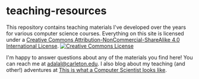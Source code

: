 # teaching-resources

This repository contains teaching materials I've developed over the years for various computer science courses. Everything on this site is licensed under a <a rel="license" href="http://creativecommons.org/licenses/by-nc-sa/4.0/">Creative Commons Attribution-NonCommercial-ShareAlike 4.0 International License</a>. <a rel="license" href="http://creativecommons.org/licenses/by-nc-sa/4.0/"><img alt="Creative Commons License" style="border-width:0" src="https://i.creativecommons.org/l/by-nc-sa/4.0/88x31.png" /></a>

I'm happy to answer questions about any of the materials you find here! You can reach me at adalal@carleton.edu. I also blog about my teaching (and other!) adventures at [This is what a Computer Scientist looks like](https://acdalal.wordpress.com/).

